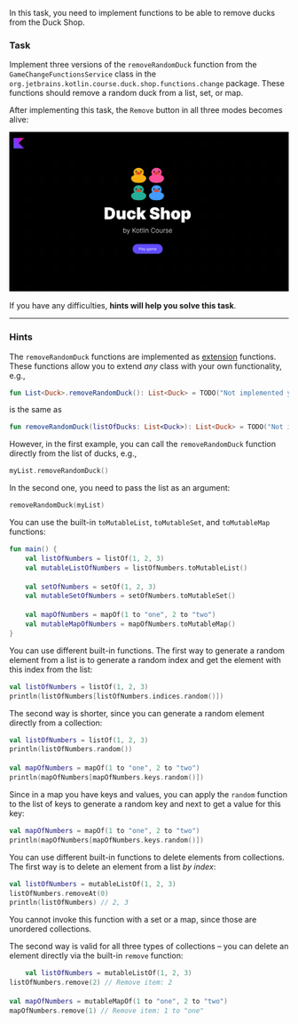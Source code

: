 In this task, you need to implement functions to be able to 
remove ducks from the Duck Shop.

### Task

Implement three versions of the `removeRandomDuck` function from the `GameChangeFunctionsService` class in
the `org.jetbrains.kotlin.course.duck.shop.functions.change` package.
These functions should remove a random duck from a list, set, or map.

After implementing this task, the `Remove` button in all three modes becomes alive:

![Current state](../../utils/src/main/resources/images/duck/shop/states/state_4.gif)

If you have any difficulties, **hints will help you solve this task**.

----

### Hints

<div class="hint" title="What are extension functions?">

  The `removeRandomDuck` functions are implemented as [extension](https://kotlinlang.org/docs/extensions.html#extension-functions) functions.
  These functions allow you to extend _any_ class with your own functionality, e.g.,

```kotlin
fun List<Duck>.removeRandomDuck(): List<Duck> = TODO("Not implemented yet")
```
is the same as
```kotlin
fun removeRandomDuck(listOfDucks: List<Duck>): List<Duck> = TODO("Not implemented yet")
```
However, in the first example, you can call the `removeRandomDuck` function directly from the list of ducks, e.g.,
```kotlin
myList.removeRandomDuck()
```
In the second one, you need to pass the list as an argument:
```kotlin
removeRandomDuck(myList)
```
</div>


 <div class="hint" title="How to convert a collection to a mutable one">

You can use the built-in `toMutableList`, `toMutableSet`, and `toMutableMap` functions:
```kotlin
fun main() {
    val listOfNumbers = listOf(1, 2, 3)
    val mutableListOfNumbers = listOfNumbers.toMutableList()

    val setOfNumbers = setOf(1, 2, 3)
    val mutableSetOfNumbers = setOfNumbers.toMutableSet()

    val mapOfNumbers = mapOf(1 to "one", 2 to "two")
    val mutableMapOfNumbers = mapOfNumbers.toMutableMap()
}
```
 </div>

<div class="hint" title="How to generate a random element from a list, or a set?">

You can use different built-in functions. The first way to generate a random element from a list 
is to generate a random index and get the element with this index from the list:
```kotlin
val listOfNumbers = listOf(1, 2, 3)
println(listOfNumbers[listOfNumbers.indices.random()])
```

The second way is shorter, since you can generate a random element directly from a collection:
```kotlin
val listOfNumbers = listOf(1, 2, 3)
println(listOfNumbers.random())

val mapOfNumbers = mapOf(1 to "one", 2 to "two")
println(mapOfNumbers[mapOfNumbers.keys.random()])
```
</div>

<div class="hint" title="How to generate a random element from a map?">

Since in a map you have keys and values, you can apply the `random` function to the list of keys to
generate a random key and next to get a value for this key:
```kotlin
val mapOfNumbers = mapOf(1 to "one", 2 to "two")
println(mapOfNumbers[mapOfNumbers.keys.random()])
```
</div>

<div class="hint" title="How to remove an element from a list, set, and map?">

You can use different built-in functions to delete elements from collections.
The first way is to delete an element from a list _by index_:
```kotlin
val listOfNumbers = mutableListOf(1, 2, 3)
listOfNumbers.removeAt(0)
println(listOfNumbers) // 2, 3
```

You cannot invoke this function with a set or a map, since those are unordered collections.

The second way is valid for all three types of collections – you can delete an element 
directly via the built-in `remove` function:
```kotlin
    val listOfNumbers = mutableListOf(1, 2, 3)
listOfNumbers.remove(2) // Remove item: 2

val mapOfNumbers = mutableMapOf(1 to "one", 2 to "two")
mapOfNumbers.remove(1) // Remove item: 1 to "one"
```
</div>


 
